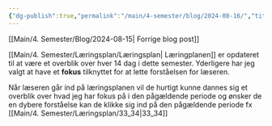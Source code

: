 ```yaml
---
{"dg-publish":true,"permalink":"/main/4-semester/blog/2024-08-16/","title":"Tors d. 16. Aug","created":"2024-08-16T08:30:19.172+02:00"}
---
```


[[Main/4. Semester/Blog/2024-08-15\| Forrige blog post]]

[[Main/4. Semester/Læringsplan/Læringsplan\| Læringplanen]] er opdateret til at være et overblik over hver 14
dag i dette semester. Yderligere har jeg valgt at have et **fokus** tilknyttet
for at lette forståelsen for læseren.

Når læseren går ind på læringsplanen vil de hurtigt kunne dannes sig et
overblik over hvad jeg har fokus på i den pågældende periode og ønsker de en
dybere forståelse kan de klikke sig ind på den pågældende periode fx [[Main/4. Semester/Læringsplan/33_34\|33_34]]
